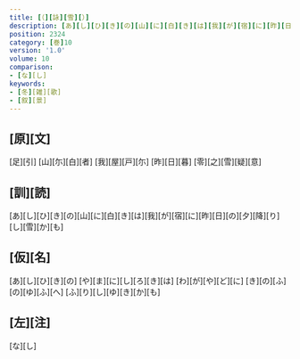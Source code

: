 ```yaml
---
title: [（][詠][雪][）]
description: [あ][し][ひ][き][の][山][に][白][き][は][我][が][宿][に][昨][日][の][夕][降][り][し][雪][か][も]
position: 2324
category: [巻]10
version: '1.0'
volume: 10
comparison:
- [な][し]
keywords:
- [冬][雑][歌]
- [叙][景]
---
```


## [原][文]

[足][引] [山][尓][白][者] [我][屋][戸][尓] [昨][日][暮] [零][之][雪][疑][意]

## [訓][読]

[あ][し][ひ][き][の][山][に][白][き][は][我][が][宿][に][昨][日][の][夕][降][り][し][雪][か][も]

## [仮][名]

[あ][し][ひ][き][の] [や][ま][に][し][ろ][き][は] [わ][が][や][ど][に] [き][の][ふ][の][ゆ][ふ][へ] [ふ][り][し][ゆ][き][か][も]

## [左][注]

[な][し]
